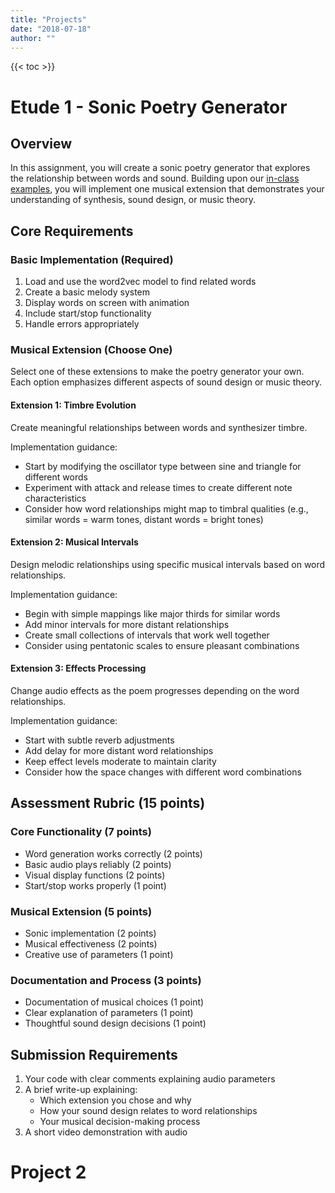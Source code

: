 ```yaml
---
title: "Projects"
date: "2018-07-18"
author: ""
---
```


{{< toc >}}


# Etude 1 - Sonic Poetry Generator 

## Overview
In this assignment, you will create a sonic poetry generator that explores the relationship between words and sound. Building upon our [in-class examples](../lectures/week-2/word2vec-intro/), you will implement one musical extension that demonstrates your understanding of synthesis, sound design, or music theory.

## Core Requirements

### Basic Implementation (Required)
1. Load and use the word2vec model to find related words
2. Create a basic melody system
3. Display words on screen with animation
4. Include start/stop functionality
5. Handle errors appropriately

### Musical Extension (Choose One)
Select one of these extensions to make the poetry generator your own. Each option emphasizes different aspects of sound design or music theory.

#### Extension 1: Timbre Evolution
Create meaningful relationships between words and synthesizer timbre. 

Implementation guidance:
- Start by modifying the oscillator type between sine and triangle for different words
- Experiment with attack and release times to create different note characteristics
- Consider how word relationships might map to timbral qualities (e.g., similar words = warm tones, distant words = bright tones)

#### Extension 2: Musical Intervals
Design melodic relationships using specific musical intervals based on word relationships. 

Implementation guidance:
- Begin with simple mappings like major thirds for similar words
- Add minor intervals for more distant relationships
- Create small collections of intervals that work well together
- Consider using pentatonic scales to ensure pleasant combinations

#### Extension 3: Effects Processing
Change audio effects as the poem progresses depending on the word relationships.

Implementation guidance:
- Start with subtle reverb adjustments
- Add delay for more distant word relationships
- Keep effect levels moderate to maintain clarity
- Consider how the space changes with different word combinations

## Assessment Rubric (15 points)

### Core Functionality (7 points)
- Word generation works correctly (2 points)
- Basic audio plays reliably (2 points)
- Visual display functions (2 points)
- Start/stop works properly (1 point)

### Musical Extension (5 points)
- Sonic implementation (2 points)
- Musical effectiveness (2 points)
- Creative use of parameters (1 point)

### Documentation and Process (3 points)
- Documentation of musical choices (1 point)
- Clear explanation of parameters (1 point)
- Thoughtful sound design decisions (1 point)

## Submission Requirements
1. Your code with clear comments explaining audio parameters
2. A brief write-up explaining:
   - Which extension you chose and why
   - How your sound design relates to word relationships
   - Your musical decision-making process
3. A short video demonstration with audio 
   
# Project 2 